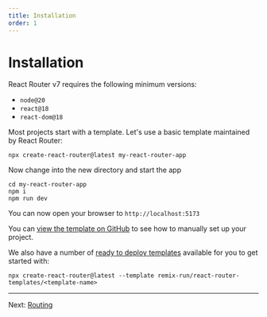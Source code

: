 ```yaml
---
title: Installation
order: 1
---
```


# Installation

<docs-info>

React Router v7 requires the following minimum versions:

- `node@20`
- `react@18`
- `react-dom@18`

</docs-info>

Most projects start with a template. Let's use a basic template maintained by React Router:

```shellscript nonumber
npx create-react-router@latest my-react-router-app
```

Now change into the new directory and start the app

```shellscript nonumber
cd my-react-router-app
npm i
npm run dev
```

You can now open your browser to `http://localhost:5173`

You can [view the template on GitHub][default-template] to see how to manually set up your project.

We also have a number of [ready to deploy templates][react-router-templates] available for you to get started with:

```shellscript nonumber
npx create-react-router@latest --template remix-run/react-router-templates/<template-name>
```

---

Next: [Routing](./routing)

[manual_usage]: ../how-to/manual-usage
[default-template]: https://github.com/remix-run/react-router-templates/tree/main/default
[react-router-templates]: https://github.com/remix-run/react-router-templates
